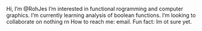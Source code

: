 Hi, I’m @RohJes
I’m interested in functional rogramming and computer graphics.
I’m currently learning analysis of boolean functions.
I’m looking to collaborate on nothing rn
How to reach me: email.
Fun fact: Im  ot sure yet.

